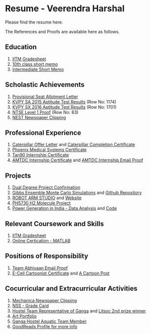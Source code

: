 # Resume - Veerendra Harshal



Please find the resume here.



The References and Proofs are available here as follows.

## Education
1. [IITM Gradesheet](Proofs/Education/Grades%20Report.pdf) 
2. [10th class short memo](Proofs/Education/10%20Short%20Memo.jpg)
3. [Intermediate Short Memo](Proofs/Education/Intermediate%20Short%20Memo.jpg)

## Scholastic Achievements
1. [Provisional Seat Allotment Letter](Proofs/Scholastic%20Achievements/Provisional%20Seat%20Allotment%20Letter.pdf)
2. [KVPY SA 2015 Aptitude Test Results](Proofs/Scholastic%20Achievements/KVPY%20-%201.pdf) (Row No: 1174)
3. [KVPY SX 2016 Aptitude Test Results](Proofs/Scholastic%20Achievements/KVPY%20-%202.pdf) (Row No: 1701)
4. [NTSE Level 1 Proof](Proofs/Scholastic%20Achievements/NTSE.pdf) (Row No: 83)
5. [NEST Newspaper Clipping](Proofs/Scholastic%20Achievements/NEST.jpeg)

## Professional Experience
1. [Caterpillar Offer Letter](Proofs/Professional%20Experience/Veerendra%20Harshal%20Offer%20Letter%20Caterpillar.pdf) and [Caterpillar Completion Certificate](Proofs/Professional%20Experience/Veerendra%20Internship%20Completion%20Certificate%20Caterpillar.pdf)
2. [Phoenix Medical Systems Certificate](Proofs/Professional%20Experience/PMS%20Certificate%20Veerendra%20-%20Final.pdf)
3. [Tan90 Internship Certificate](Proofs/Professional%20Experience/TAN90%20THERMAL%20SOLUTIONS%20PRIVATE%20LIMITED.pdf)
4. [AMTDC Internship Certificate](Proofs/Professional%20Experience/Veerendra%20AMTDC.pdf) and [AMTDC Internship Email Proof](Proofs/Professional%20Experience/AMTDC.pdf)

## Projects
1. [Dual Degree Project Confirmation](Proofs/Projects/DDP.jpeg)
2. [Gibbs Ensemble Monte Carlo Simulations](Proofs/Projects/Molecular%20Dynamics%Course%Project) and [Github Repository](https://github.com/VeerendraH/GibbsEnsembleMonteCarlo)
3. [ROBOT ARM STUDIO](https://github.com/VeerendraH/6-DOF-ROBOT-ARM) and [Website](https://veerendrah.github.io/Robot-Studio/)
4. [PH5730 H2 Molecule Project](https://github.com/VeerendraH/Projects-in-Code/tree/master/H2%20Project)
5. [Power Generation in India - Data Analysis](https://veerendrah.github.io/Power-Generation-India/) and [Code](https://github.com/VeerendraH/Power-Generation-India)

## Relevant Coursework and Skills
1. [IITM Gradesheet](Proofs/Relevant%20Coursework%20and%20Skills/Grades%20Report.pdf)
2. [Online Certication - MATLAB](Proofs/Relevant%20Coursework%20and%20Skills/MATLAB%20Certification)

## Positions of Responsibility
1. [Team Abhiyaan Email Proof](Proofs/Positions%20of%20Responsibility/Abhiyaan.png)
2. [E-Cell Cartoonist Certificate](Proofs/Positions%20of%20Responsibility/Ecell%20Certificate.pdf) and [A Cartoon Post](https://www.facebook.com/ECELLIITM/posts/10156654218543334)

## Cocurricular and Extracurricular Activities
1. [Mechanica Newspaper Clipping](Proofs/Co-Curricular%20and%20Extra-Curricular%20Activities/Tech2farm.pdf)
2. [NSS - Grade Card](Proofs/Co-Curricular%20and%20Extra-Curricular%20Activities/Grades%20Report.pdf)
3. [Hostel Team Representative of Ganga](Proofs/Co-Curricular%20and%20Extra-Curricular%20Activities/Wall%20Painting.jpeg) and [Litsoc 2nd prize winner](Proofs/Co-Curricular%20and%20Extra-Curricular%20Activities/Wall%20Painting.pdf)
4. [Art Portfolio]()
5. [Ganga Hostel Aquatic Team Member](Proofs/Co-Curricular%20and%20Extra-Curricular%20Activities/Swimming%20Team%20Member%20-%20Ganga%20Hostel.png)
6. [GoodReads Profile for more info](https://www.goodreads.com/user/show/85351335-veerendra)








